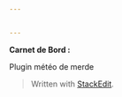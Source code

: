 ```yaml
---


---
```


<p><strong>Carnet de Bord :</strong></p>
<p>Plugin météo de merde</p>
<blockquote>
<p>Written with <a href="https://stackedit.io/">StackEdit</a>.</p>
</blockquote>

